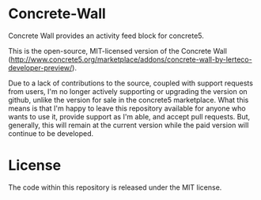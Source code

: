 Concrete-Wall
=============

Concrete Wall provides an activity feed block for concrete5.

This is the open-source, MIT-licensed version of the Concrete Wall (http://www.concrete5.org/marketplace/addons/concrete-wall-by-lerteco-developer-preview/).

Due to a lack of contributions to the source, coupled with support requests from users, I'm no longer actively supporting or upgrading the version on github, unlike the version for sale in the concrete5 marketplace. What this means is that I'm happy to leave this repository available for anyone who wants to use it, provide support as I'm able, and accept pull requests. But, generally, this will remain at the current version while the paid version will continue to be developed.     

License
=============
The code within this repository is released under the MIT license.
